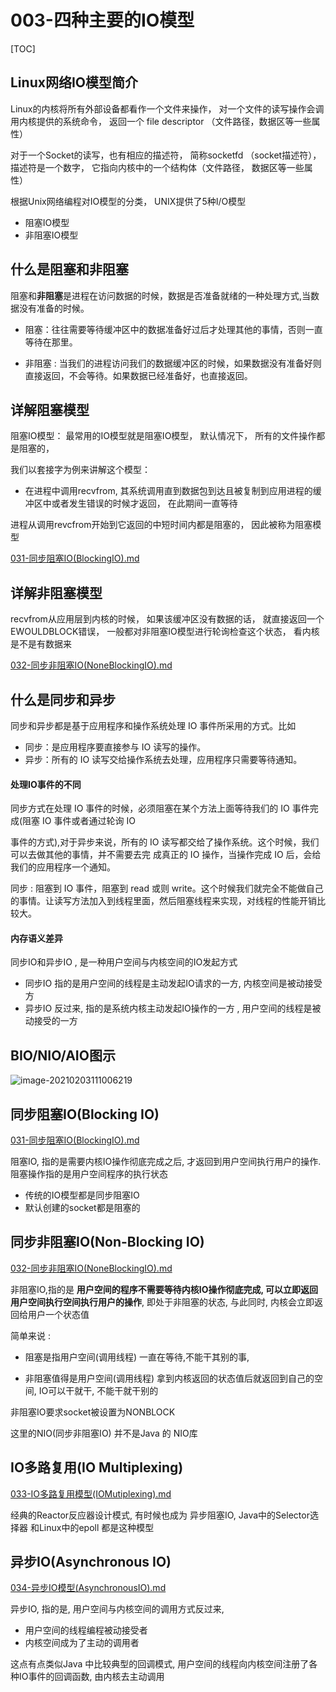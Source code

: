 #   003-四种主要的IO模型

[TOC]

## Linux网络IO模型简介

Linux的内核将所有外部设备都看作一个文件来操作， 对一个文件的读写操作会调用内核提供的系统命令， 返回一个 file descriptor （文件路径，数据区等一些属性）

对于一个Socket的读写，也有相应的描述符， 简称socketfd （socket描述符）， 描述符是一个数字， 它指向内核中的一个结构体（文件路径， 数据区等一些属性）

根据Unix网络编程对IO模型的分类， UNIX提供了5种I/O模型

- 阻塞IO模型
- 非阻塞IO模型

## 什么是阻塞和非阻塞

阻塞和**非阻塞**是进程在访问数据的时候，数据是否准备就绪的一种处理方式,当数据没有准备的时候。 

- 阻塞：往往需要等待缓冲区中的数据准备好过后才处理其他的事情，否则一直等待在那里。 

- 非阻塞 : 当我们的进程访问我们的数据缓冲区的时候，如果数据没有准备好则直接返回，不会等待。如果数据已经准备好，也直接返回。

## 详解阻塞模型

阻塞IO模型： 最常用的IO模型就是阻塞IO模型， 默认情况下， 所有的文件操作都是阻塞的，

我们以套接字为例来讲解这个模型：

- 在进程中调用recvfrom, 其系统调用直到数据包到达且被复制到应用进程的缓冲区中或者发生错误的时候才返回， 在此期间一直等待

进程从调用revcfrom开始到它返回的中短时间内都是阻塞的， 因此被称为阻塞模型

 [031-同步阻塞IO(BlockingIO).md](031-同步阻塞IO(BlockingIO).md) 

## 详解非阻塞模型

recvfrom从应用层到内核的时候， 如果该缓冲区没有数据的话， 就直接返回一个EWOULDBLOCK错误， 一般都对非阻塞IO模型进行轮询检查这个状态， 看内核是不是有数据来

 [032-同步非阻塞IO(NoneBlockingIO).md](032-同步非阻塞IO(NoneBlockingIO).md) 

## 什么是同步和异步

同步和异步都是基于应用程序和操作系统处理 IO 事件所采用的方式。比如

- 同步：是应用程序要直接参与 IO 读写的操作。
- 异步：所有的 IO 读写交给操作系统去处理，应用程序只需要等待通知。

#### 处理IO事件的不同

同步方式在处理 IO 事件的时候，必须阻塞在某个方法上面等待我们的 IO 事件完成(阻塞 IO 事件或者通过轮询 IO 

事件的方式),对于异步来说，所有的 IO 读写都交给了操作系统。这个时候，我们可以去做其他的事情，并不需要去完 成真正的 IO 操作，当操作完成 IO 后，会给我们的应用程序一个通知。 

同步 : 阻塞到 IO 事件，阻塞到 read 或则 write。这个时候我们就完全不能做自己的事情。让读写方法加入到线程里面，然后阻塞线程来实现，对线程的性能开销比较大。 

#### 内存语义差异

同步IO和异步IO , 是一种用户空间与内核空间的IO发起方式

- 同步IO 指的是用户空间的线程是主动发起IO请求的一方, 内核空间是被动接受方
- 异步IO 反过来, 指的是系统内核主动发起IO操作的一方 , 用户空间的线程是被动接受的一方


## BIO/NIO/AIO图示

![image-20210203111006219](../../../assets/image-20210203111006219.png)

## 同步阻塞IO(Blocking IO)

 [031-同步阻塞IO(BlockingIO).md](031-同步阻塞IO(BlockingIO).md) 

阻塞IO, 指的是需要内核IO操作彻底完成之后, 才返回到用户空间执行用户的操作. 阻塞操作指的是用户空间程序的执行状态

- 传统的IO模型都是同步阻塞IO
- 默认创建的socket都是阻塞的

## 同步非阻塞IO(Non-Blocking IO)

 [032-同步非阻塞IO(NoneBlockingIO).md](032-同步非阻塞IO(NoneBlockingIO).md)

非阻塞IO,指的是 **用户空间的程序不需要等待内核IO操作彻底完成, 可以立即返回用户空间执行空间执行用户的操作**, 即处于非阻塞的状态, 与此同时, 内核会立即返回给用户一个状态值

简单来说 :

-  阻塞是指用户空间(调用线程) 一直在等待,不能干其别的事, 

- 非阻塞值得是用户空间(调用线程) 拿到内核返回的状态值后就返回到自己的空间, IO可以干就干, 不能干就干别的

非阻塞IO要求socket被设置为NONBLOCK

这里的NIO(同步非阻塞IO) 并不是Java 的 NIO库

## IO多路复用(IO Multiplexing)

 [033-IO多路复用模型(IOMutiplexing).md](033-IO多路复用模型(IOMutiplexing).md) 

经典的Reactor反应器设计模式, 有时候也成为 异步阻塞IO, Java中的Selector选择器 和Linux中的epoll 都是这种模型

## 异步IO(Asynchronous IO)

 [034-异步IO模型(AsynchronousIO).md](034-异步IO模型(AsynchronousIO).md) 

异步IO, 指的是, 用户空间与内核空间的调用方式反过来,

- 用户空间的线程编程被动接受者
- 内核空间成为了主动的调用者

这点有点类似Java 中比较典型的回调模式, 用户空间的线程向内核空间注册了各种IO事件的回调函数, 由内核去主动调用

